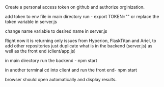 Create a personal access token on github and authorize orginization.

add token to env file
in main directory run - export TOKEN="<yourtoken>" 
or replace the token variable in server.js

change name variable to desired name in server.js

Right now it is returning only issues from Hyperion, FlaskTitan and Ariel, 
to add other repositories just duplicate what is in the backend (server.js)
as well as the front end (client/app.js) 


in main directory run the backend - npm start

in another terminal cd into client and run the front end- npm start

browser should open automatically and display results.

